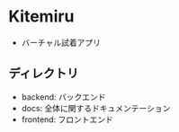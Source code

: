 # Kitemiru

- バーチャル試着アプリ

## ディレクトリ

- backend: バックエンド
- docs: 全体に関するドキュメンテーション
- frontend: フロントエンド

